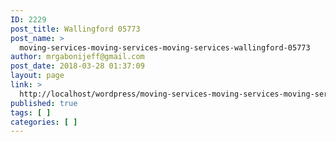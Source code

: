 ```yaml
---
ID: 2229
post_title: Wallingford 05773
post_name: >
  moving-services-moving-services-moving-services-wallingford-05773
author: mrgabonijeff@gmail.com
post_date: 2018-03-28 01:37:09
layout: page
link: >
  http://localhost/wordpress/moving-services-moving-services-moving-services-wallingford-05773/
published: true
tags: [ ]
categories: [ ]
---
```

